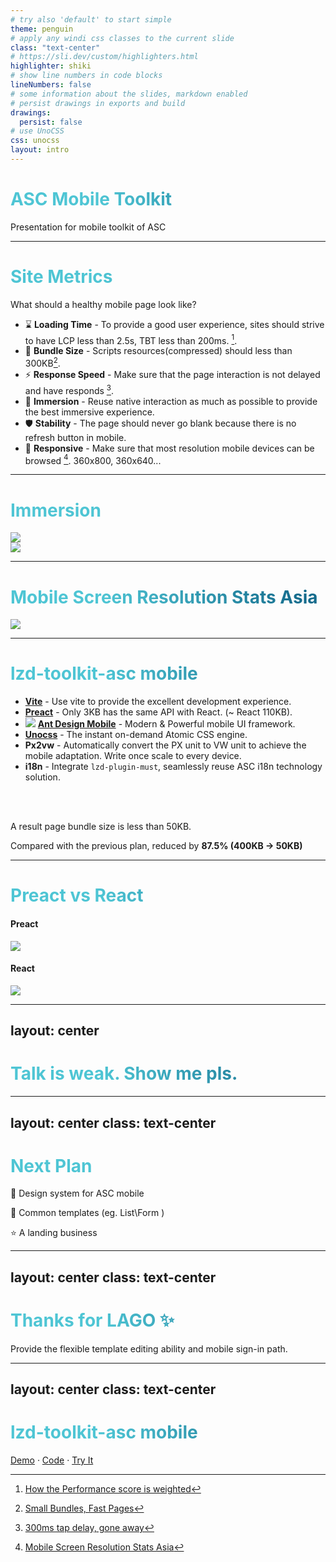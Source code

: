 ```yaml
---
# try also 'default' to start simple
theme: penguin
# apply any windi css classes to the current slide
class: "text-center"
# https://sli.dev/custom/highlighters.html
highlighter: shiki
# show line numbers in code blocks
lineNumbers: false
# some information about the slides, markdown enabled
# persist drawings in exports and build
drawings:
  persist: false
# use UnoCSS
css: unocss
layout: intro
---
```


# ASC Mobile Toolkit

Presentation for mobile toolkit of ASC

---

# Site Metrics

What should a healthy mobile page look like?

- ⌛️ **Loading Time** - To provide a good user experience, sites should strive to have LCP less than 2.5s, TBT less than 200ms. [^1].
- 📏 **Bundle Size** - Scripts resources(compressed) should less than 300KB[^2].
- ⚡️ **Response Speed** - Make sure that the page interaction is not delayed and have responds [^4].
- 🎯 **Immersion** - Reuse native interaction as much as possible to provide the best immersive experience.
- 🛡 **Stability** - The page should never go blank because there is no refresh button in mobile.
- 📱 **Responsive** - Make sure that most resolution mobile devices can be browsed [^3]. 360x800, 360x640...

[^1]: [How the Performance score is weighted](https://web.dev/performance-scoring/#weightings)
[^2]: [Small Bundles, Fast Pages](https://calibreapp.com/blog/bundle-size-optimization)
[^3]: [Mobile Screen Resolution Stats Asia](https://gs.statcounter.com/screen-resolution-stats/mobile/asia)
[^4]: [300ms tap delay, gone away](https://developer.chrome.com/blog/300ms-tap-delay-gone-away/)

<style>
.footnotes-sep {
  @apply mt-13 opacity-10;
}
.footnotes {
  @apply text-sm opacity-75  text-3;
}
.footnote-item  p {
  @apply my-1;
}
.footnote-backref {
  display: none;
}
h1 {
  background-color: #2B90B6;
  background-image: linear-gradient(45deg, #4EC5D4 10%, #146b8c 20%);
  background-size: 100%;
  -webkit-background-clip: text;
  -moz-background-clip: text;
  -webkit-text-fill-color: transparent;
  -moz-text-fill-color: transparent;
}
</style>

<!--
In the desktop application, you can have not too strong performance awareness.

Bundle size is the most factor that affects performance. So what exactly our bundle size should be?

But as far as I know, most of our mobile pages are not up to standard

Does anyone know the story of 300ms on the mobile?
The difference between Tap and Click is on the mobile.

 -->

---

# Immersion

<div class="flex flex-row gap-10">
<div>
  <img class="h-90" border="rounded" src="https://md.xiaobe.top/imgs/202210272248668.png!preview.webp">
</div>
<div>
  <img class="h-90" border="rounded" src="https://md.xiaobe.top/imgs/202210272251158.png!preview.webp" />
</div>
</div>

---

# Mobile Screen Resolution Stats Asia

<div class="flex justify-center">
  <img class="h-100" border="rounded" src="https://md.xiaobe.top/imgs/202210272150124.png!preview.webp">
</div>

---

# lzd-toolkit-asc <span class="text-base px-2 bg-#1890FF c-white rd ml-1">mobile</span>

- <logos-vitejs /> **[Vite](https://vitejs.dev/)** - Use vite to provide the excellent development experience.
- <logos-preact  /> **[Preact](https://preactjs.com/)** - Only 3KB has the same API with React. (~ React 110KB).
- <img class="slidev-icon w-1.2em scale-120" src="https://gw.alipayobjects.com/zos/bmw-prod/b874caa9-4458-412a-9ac6-a61486180a62.svg" /> **[Ant Design Mobile](https://mobile.ant.design/)** - Modern & Powerful mobile UI framework.
- <logos-unocss class="bg-white bg-op-50" /> **[Unocss](https://uno.antfu.me/)** - The instant on-demand Atomic CSS engine.
- <mdi-responsive  /> **Px2vw** - Automatically convert the PX unit to VW unit to achieve the mobile adaptation. Write once scale to every device.
- <uiw-global /> **i18n** - Integrate `lzd-plugin-must`, seamlessly reuse ASC i18n technology solution.



<br>
<br>

 A result page bundle size is less than 50KB. 

 Compared with the previous plan, reduced by **87.5% (400KB -> 50KB)**

<!--
You can have `style` tag in markdown to override the style for the current page.
Learn more: https://sli.dev/guide/syntax#embedded-styles
-->

---

# Preact vs React

<div class="flex flex-col gap-10">
<div>

#### Preact

  <img class="m1" border="rounded" src="https://md.xiaobe.top/imgs/202210270153575.png!preview.webp" />

</div>
<div>


#### React

  <img  class="m1" border="rounded" src="https://md.xiaobe.top/imgs/202210270153425.png!preview.webp">
</div>
</div>

---
layout: center
---

# Talk is weak. Show me pls.

<style>
h1 {
  background-color: #2B90B6;
  background-image: linear-gradient(45deg, #4EC5D4 30%, #146b8c 90%);
  background-size: 100%;
  -webkit-background-clip: text;
  -moz-background-clip: text;
  -webkit-text-fill-color: transparent;
  -moz-text-fill-color: transparent;
}
</style>

---
layout: center
class: text-center
---

# Next Plan

 🚀 Design system for ASC mobile

 🚀 Common templates (eg. List\Form )

 ⭐️ A landing business


---
layout: center
class: text-center
---

# Thanks for [LAGO](https://lago.alibaba-inc.com/) ✨

Provide the flexible template editing ability and mobile sign-in path.



---
layout: center
class: text-center
---

# lzd-toolkit-asc <span class="relative bottom-1 text-base px-2 bg-#1890FF c-white rd ml-1">mobile</span>

[Demo](https://sellercenter-staging.lazada.sg/portal/demo/mobile_test) · [Code](https://work.def.alibaba-inc.com/app/111594/index) · [Try It]()
